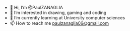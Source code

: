 - 👋 Hi, I’m @PaulZANAGLIA
- 👀 I’m interested in drawing, gaming and coding
- 🌱 I’m currently learning at University computer sciences
- 📫 How to reach me paulzanaglia06@gmail.com

<!---
KiiroPaulZ/KiiroPaulZ is a ✨ special ✨ repository because its `README.md` (this file) appears on your GitHub profile.
You can click the Preview link to take a look at your changes.
--->
